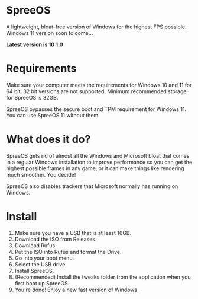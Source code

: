 # SpreeOS
A lightweight, bloat-free version of Windows for the highest FPS possible. Windows 11 version soon to come...

**Latest version is 10 1.0**

# Requirements

Make sure your computer meets the requirements for Windows 10 and 11 for 64 bit. 32 bit versions are not supported.
Minimum recommended storage for SpreeOS is 32GB.

SpreeOS bypasses the secure boot and TPM requirement for Windows 11. You can use SpreeOS 11 without them.

# What does it do?
SpreeOS gets rid of almost all the Windows and Microsoft bloat that comes in a regular Windows installation to improve performance so you can get the highest
possible frames in any game, or it can make things like rendering much smoother. You decide!

SpreeOS also disables trackers that Microsoft normally has running on Windows.

# Install

1. Make sure you have a USB that is at least 16GB.
2. Download the ISO from Releases.
3. Download Rufus.
4. Put the ISO into Rufus and format the Drive.
5. Go into your boot menu.
6. Select the USB drive.
7. Install SpreeOS.
8. (Recommended) Install the tweaks folder from the application when you first boot up SpreeOS.
9. You're done! Enjoy a new fast version of Windows.
